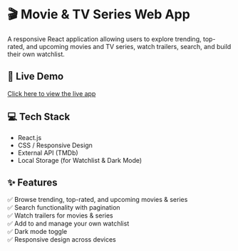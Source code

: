# 🎬 Movie & TV Series Web App

A responsive React application allowing users to explore trending, top-rated, and upcoming movies and TV series, watch trailers, search, and build their own watchlist.

## 🚀 Live Demo

[Click here to view the live app](https://movieapp-six-pi.vercel.app/)

## 💻 Tech Stack

- React.js
- CSS / Responsive Design
- External API (TMDb)
- Local Storage (for Watchlist & Dark Mode)

## ✨ Features

✅ Browse trending, top-rated, and upcoming movies & series  
✅ Search functionality with pagination  
✅ Watch trailers for movies & series  
✅ Add to and manage your own watchlist  
✅ Dark mode toggle  
✅ Responsive design across devices




 
 
